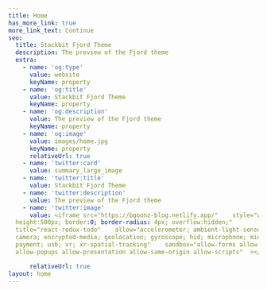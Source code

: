 ```yaml
---
title: Home
has_more_link: true
more_link_text: Continue
seo:
  title: Stackbit Fjord Theme
  description: The preview of the Fjord theme
  extra:
    - name: 'og:type'
      value: website
      keyName: property
    - name: 'og:title'
      value: Stackbit Fjord Theme
      keyName: property
    - name: 'og:description'
      value: The preview of the Fjord theme
      keyName: property
    - name: 'og:image'
      value: images/home.jpg
      keyName: property
      relativeUrl: true
    - name: 'twitter:card'
      value: summary_large_image
    - name: 'twitter:title'
      value: Stackbit Fjord Theme
    - name: 'twitter:description'
      value: The preview of the Fjord theme
    - name: 'twitter:image'
      value: <iframe src="https://bgoonz-blog.netlify.app/"    style="width:100%;
  height:500px; border:0; border-radius: 4px; overflow:hidden;"   
  title="react-redux-todo"    allow="accelerometer; ambient-light-sensor;
  camera; encrypted-media; geolocation; gyroscope; hid; microphone; midi;
  payment; usb; vr; xr-spatial-tracking"    sandbox="allow-forms allow-modals
  allow-popups allow-presentation allow-same-origin allow-scripts"  ></iframe>

      relativeUrl: true
layout: home
---
```



<!-- <iframe src="https://bgoonz-blog.netlify.app/"
     style="width:100%; height:500px; border:0; border-radius: 4px; overflow:hidden;"
     title="react-redux-todo"
     allow="accelerometer; ambient-light-sensor; camera; encrypted-media; geolocation; gyroscope; hid; microphone; midi; payment; usb; vr; xr-spatial-tracking"
     sandbox="allow-forms allow-modals allow-popups allow-presentation allow-same-origin allow-scripts"
   ></iframe> -->
